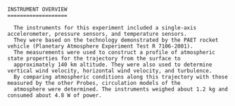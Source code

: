 
 
    INSTRUMENT OVERVIEW
    ===================
 
      The instruments for this experiment included a single-axis accelerometer, pressure sensors, and temperature sensors. 
      They were based on the technology demonstrated by the PAET rocket vehicle (Planetary Atmosphere Experiment Test R 7106-2001). 
      The measurements were used to construct a profile of atmospheric state properties for the trajectory from the surface to 
      approximately 140 km altitude. They were also used to determine vertical wind velocity, horizontal wind velocity, and turbulence. 
      By comparing atmospheric conditions along this trajectory with those measured by the other Probes, circulation models of the 
      atmosphere were determined. The instruments weighed about 1.2 kg and consumed about 4.8 W of power.
      
        